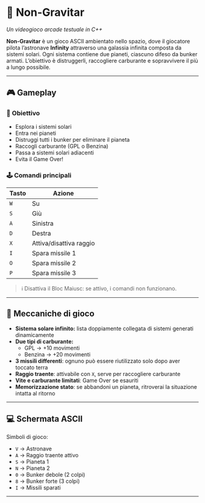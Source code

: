 # 🚀 Non-Gravitar

_Un videogioco arcade testuale in C++_

**Non-Gravitar** è un gioco ASCII ambientato nello spazio, dove il giocatore pilota l’astronave **Infinity** attraverso una galassia infinita composta da sistemi solari. Ogni sistema contiene due pianeti, ciascuno difeso da bunker armati.
L’obiettivo è distruggerli, raccogliere carburante e sopravvivere il più a lungo possibile.

---

## 🎮 Gameplay

### 🎯 Obiettivo
- Esplora i sistemi solari
- Entra nei pianeti
- Distruggi tutti i bunker per eliminare il pianeta
- Raccogli carburante (GPL o Benzina)
- Passa a sistemi solari adiacenti
- Evita il Game Over!

### 🕹️ Comandi principali
| Tasto | Azione                         |
|-------|--------------------------------|
| `W`   | Su                             |
| `S`   | Giù                            |
| `A`   | Sinistra                       |
| `D`   | Destra                         |
| `X`   | Attiva/disattiva raggio        |
| `I`   | Spara missile 1                |
| `O`   | Spara missile 2                |
| `P`   | Spara missile 3                |

> ℹ️ Disattiva il Bloc Maiusc: se attivo, i comandi non funzionano.

---

## 🧠 Meccaniche di gioco

- **Sistema solare infinito:** lista doppiamente collegata di sistemi generati dinamicamente
- **Due tipi di carburante:**
  - GPL → +10 movimenti
  - Benzina → +20 movimenti
- **3 missili differenti**: ognuno può essere riutilizzato solo dopo aver toccato terra
- **Raggio traente**: attivabile con `X`, serve per raccogliere carburante
- **Vite e carburante limitati**: Game Over se esauriti
- **Memorizzazione stato**: se abbandoni un pianeta, ritroverai la situazione intatta al ritorno

---

## 💻 Schermata ASCII

Simboli di gioco:
- `V` → Astronave
- `A` → Raggio traente attivo
- `S` → Pianeta 1
- `N` → Pianeta 2
- `0` → Bunker debole (2 colpi)
- `8` → Bunker forte (3 colpi)
- `I` → Missili sparati

---
